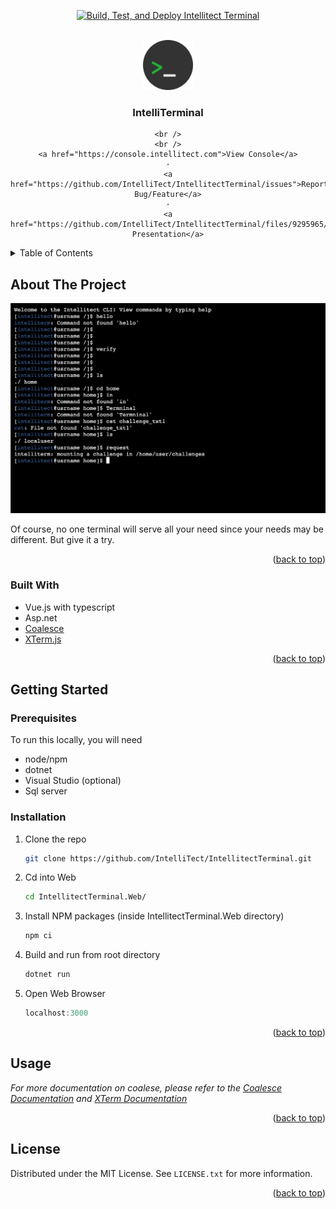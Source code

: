 <a name="readme-top"></a>
<div align="center">

[![Build, Test, and Deploy Intellitect Terminal](https://github.com/IntelliTect/IntellitectTerminal/actions/workflows/Build-Test-And-Deploy.yml/badge.svg?event=push)](https://github.com/IntelliTect/IntellitectTerminal/actions/workflows/Build-Test-And-Deploy.yml)
</div>
<!-- PROJECT LOGO -->
<br />
<div align="center">
  <a href="https://console.intellitect.com">
    <img src="logo.png" alt="Logo" width="80" height="80">
  </a>

  <h3 align="center">IntelliTerminal</h3>

  <p align="center">
    
    <br />
    <br />
    <a href="https://console.intellitect.com">View Console</a>
    ·
    <a href="https://github.com/IntelliTect/IntellitectTerminal/issues">Report Bug/Feature</a>
    ·
    <a href="https://github.com/IntelliTect/IntellitectTerminal/files/9295965/presentation.pptx">Powerpoint Presentation</a>
  </p>
</div>

<!-- TABLE OF CONTENTS -->
<details>
  <summary>Table of Contents</summary>
  <ol>
    <li>
      <a href="#about-the-project">About The Project</a>
      <ul>
        <li><a href="#built-with">Built With</a></li>
      </ul>
    </li>
    <li>
      <a href="#getting-started">Getting Started</a>
      <ul>
        <li><a href="#prerequisites">Prerequisites</a></li>
        <li><a href="#installation">Installation</a></li>
      </ul>
    </li>
    <li><a href="#license">License</a></li>
  </ol>
</details>

<!-- ABOUT THE PROJECT -->
## About The Project

[![Intellitect Terminal](./screenshot.png)](https://console.intellitect.com)

Of course, no one terminal will serve all your need since your needs may be different. But give it a try.

<p align="right">(<a href="#readme-top">back to top</a>)</p>

### Built With

* Vue.js with typescript
* Asp.net
* [Coalesce](https://github.com/IntelliTect/Coalesce)
* [XTerm.js](https://xtermjs.org/)

<p align="right">(<a href="#readme-top">back to top</a>)</p>

<!-- GETTING STARTED -->
## Getting Started

### Prerequisites

To run this locally, you will need

* node/npm
* dotnet
* Visual Studio (optional)
* Sql server

### Installation

1. Clone the repo
   ```sh
   git clone https://github.com/IntelliTect/IntellitectTerminal.git
   ```
2. Cd into Web
   ```sh
   cd IntellitectTerminal.Web/
   ```
   
3. Install NPM packages (inside IntellitectTerminal.Web directory)
   ```sh
   npm ci
   ```

4. Build and run from root directory
   ```js
   dotnet run
   ```

5. Open Web Browser
   ```js
   localhost:3000
   ```

<p align="right">(<a href="#readme-top">back to top</a>)</p>

<!-- USAGE EXAMPLES -->
## Usage

_For more documentation on coalese, please refer to the [Coalesce Documentation](https://intellitect.github.io/Coalesce/) and [XTerm Documentation](https://xtermjs.org/docs/)_

<p align="right">(<a href="#readme-top">back to top</a>)</p>

<!-- LICENSE -->
## License

Distributed under the MIT License. See `LICENSE.txt` for more information.

<p align="right">(<a href="#readme-top">back to top</a>)</p>
